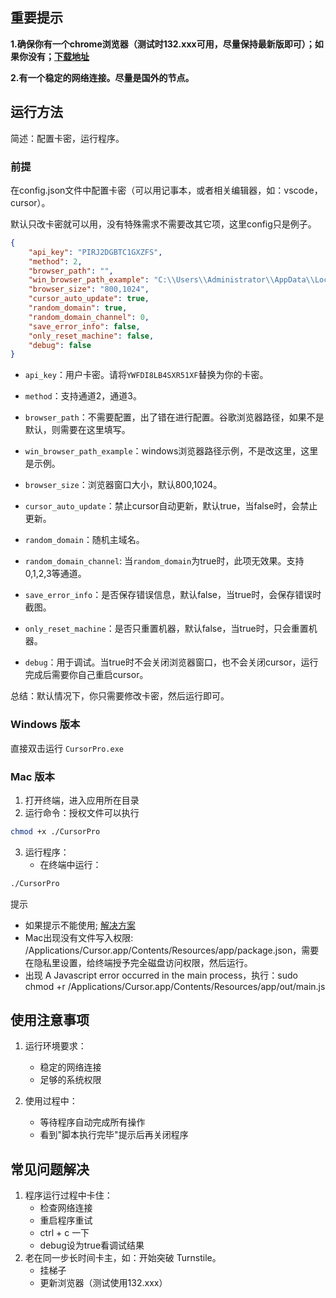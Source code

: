 ## 重要提示

**1.确保你有一个chrome浏览器（测试时132.xxx可用，尽量保持最新版即可）；如果你没有；[下载地址](https://www.google.cn/intl/zh-CN_ALL/chrome/)**

**2.有一个稳定的网络连接。尽量是国外的节点。**

## 运行方法

简述：配置卡密，运行程序。

### 前提

在config.json文件中配置卡密（可以用记事本，或者相关编辑器，如：vscode，cursor）。

默认只改卡密就可以用，没有特殊需求不需要改其它项，这里config只是例子。

```json
{
    "api_key": "PIRJ2DGBTC1GXZFS",
    "method": 2,
    "browser_path": "",
    "win_browser_path_example": "C:\\Users\\Administrator\\AppData\\Local\\Google\\Chrome\\Application",
    "browser_size": "800,1024",
    "cursor_auto_update": true,
    "random_domain": true,
    "random_domain_channel": 0,
    "save_error_info": false,
    "only_reset_machine": false,
    "debug": false
}
```
- `api_key`：用户卡密。请将`YWFDI8LB4SXR51XF`替换为你的卡密。



- `method`：支持通道2，通道3。
- `browser_path`：不需要配置，出了错在进行配置。谷歌浏览器路径，如果不是默认，则需要在这里填写。
- `win_browser_path_example`：windows浏览器路径示例，不是改这里，这里是示例。
- `browser_size`：浏览器窗口大小，默认800,1024。
- `cursor_auto_update`：禁止cursor自动更新，默认true，当false时，会禁止更新。
- `random_domain`：随机主域名。
- `random_domain_channel`: 当`random_domain`为true时，此项无效果。支持0,1,2,3等通道。
- `save_error_info`：是否保存错误信息，默认false，当true时，会保存错误时截图。
- `only_reset_machine`：是否只重置机器，默认false，当true时，只会重置机器。
- `debug`：用于调试。当true时不会关闭浏览器窗口，也不会关闭cursor，运行完成后需要你自己重启cursor。



总结：默认情况下，你只需要修改卡密，然后运行即可。


### Windows 版本

直接双击运行 `CursorPro.exe`

### Mac 版本

1. 打开终端，进入应用所在目录
2. 运行命令：授权文件可以执行

```bash
chmod +x ./CursorPro
```

3. 运行程序：
   - 在终端中运行：

```bash
./CursorPro
```

提示
- 如果提示不能使用; [解决方案](https://sysin.org/blog/macos-if-crashes-when-opening/)
- Mac出现没有文件写入权限: /Applications/Cursor.app/Contents/Resources/app/package.json，需要在隐私里设置，给终端授予完全磁盘访问权限，然后运行。
- 出现 A Javascript error occurred in the main process，执行：sudo chmod +r /Applications/Cursor.app/Contents/Resources/app/out/main.js

## 使用注意事项

1. 运行环境要求：
   - 稳定的网络连接
   - 足够的系统权限

2. 使用过程中：
   - 等待程序自动完成所有操作
   - 看到"脚本执行完毕"提示后再关闭程序

## 常见问题解决

1. 程序运行过程中卡住：
   - 检查网络连接
   - 重启程序重试
   - ctrl + c 一下
   - debug设为true看调试结果
2. 老在同一步长时间卡主，如：开始突破 Turnstile。
   - 挂梯子
   - 更新浏览器（测试使用132.xxx）